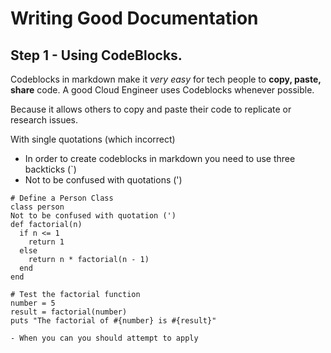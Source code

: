 # Writing Good Documentation

## Step 1 - Using CodeBlocks.

Codeblocks in markdown make it *very easy* for tech people to **copy, paste, share** code.
A good Cloud Engineer uses Codeblocks whenever possible.

Because it allows others to copy and paste their code to replicate or research issues.

With single quotations (which incorrect)
- In order to create codeblocks in markdown you need to use three backticks (`)
- Not to be confused with quotations (')
```
# Define a Person Class
class person
Not to be confused with quotation (') 
def factorial(n)
  if n <= 1
    return 1
  else
    return n * factorial(n - 1)
  end
end

# Test the factorial function
number = 5
result = factorial(number)
puts "The factorial of #{number} is #{result}"

- When you can you should attempt to apply 
